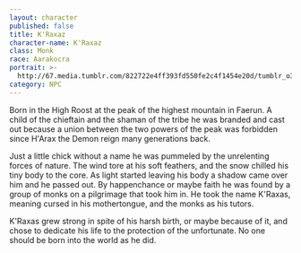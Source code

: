 ```yaml
---
layout: character
published: false
title: K'Raxaz
character-name: K'Raxaz
class: Monk
race: Aarakocra
portrait: >-
  http://67.media.tumblr.com/822722e4ff393fd550fe2c4f1454e20d/tumblr_o3ghachK4d1tmompvo1_1280.jpg
category: NPC
---
```

Born in the High Roost at the peak of the highest mountain in Faerun. A child of the chieftain and the shaman of the tribe he was branded and cast out because a union between the two powers of the peak was forbidden since H'Arax the Demon reign many generations back.

Just a little chick without a name he was pummeled by the unrelenting forces of nature. The wind tore at his soft feathers, and the snow chilled his tiny body to the core. As light started leaving his body a shadow came over him and he passed out. By happenchance or maybe faith he was found by a group of monks on a pilgrimage that took him in. He took the name K'Raxas, meaning cursed in his mothertongue, and the monks as his tutors.

K'Raxas grew strong in spite of his harsh birth, or maybe because of it, and chose to dedicate his life to the protection of the unfortunate. No one should be born into the world as he did.
